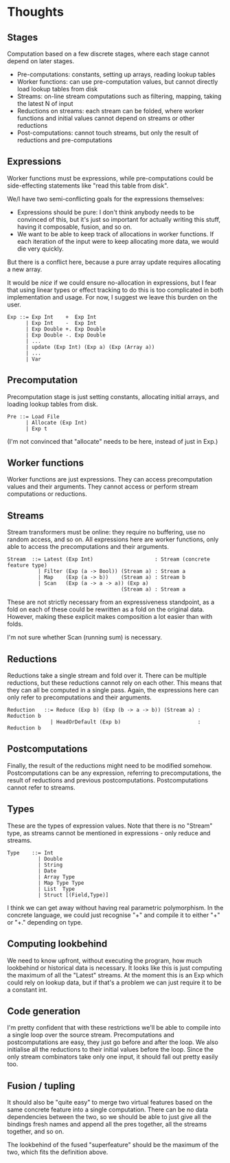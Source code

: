 Thoughts
========

Stages
------

Computation based on a few discrete stages, where each stage cannot depend on later stages.

- Pre-computations: constants, setting up arrays, reading lookup tables
- Worker functions: can use pre-computation values, but cannot directly load lookup tables from disk
- Streams: on-line stream computations such as filtering, mapping, taking the latest N of input
- Reductions on streams: each stream can be folded, where worker functions and initial values cannot depend on streams or other reductions
- Post-computations: cannot touch streams, but only the result of reductions and pre-computations


Expressions
-----------
Worker functions must be expressions, while pre-computations could be side-effecting statements like "read this table from disk".

We/I have two semi-conflicting goals for the expressions themselves:

- Expressions should be pure: I don't think anybody needs to be convinced of this, but it's just so important for actually writing this stuff, having it composable, fusion, and so on.
- We want to be able to keep track of allocations in worker functions. If each iteration of the input were to keep allocating more data, we would die very quickly.

But there is a conflict here, because a pure array update requires allocating a new array.

It would be *nice* if we could ensure no-allocation in expressions, but I fear that using linear types or effect tracking to do this is too complicated in both implementation and usage.
For now, I suggest we leave this burden on the user.

```
Exp ::= Exp Int    +  Exp Int
      | Exp Int    -  Exp Int
      | Exp Double +. Exp Double
      | Exp Double -. Exp Double
      | ...
      | update (Exp Int) (Exp a) (Exp (Array a))
      | ...
      | Var
```


Precomputation
--------------
Precomputation stage is just setting constants, allocating initial arrays, and loading lookup tables from disk.

```
Pre ::= Load File
      | Allocate (Exp Int)
      | Exp t
```
(I'm not convinced that "allocate" needs to be here, instead of just in Exp.)


Worker functions
----------------
Worker functions are just expressions.
They can access precomputation values and their arguments.
They cannot access or perform stream computations or reductions.


Streams
-------

Stream transformers must be online: they require no buffering, use no random access, and so on.
All expressions here are worker functions, only able to access the precomputations and their arguments.

```
Stream  ::= Latest (Exp Int)                    : Stream (concrete feature type)
          | Filter (Exp (a -> Bool)) (Stream a) : Stream a
          | Map    (Exp (a -> b))    (Stream a) : Stream b
          | Scan   (Exp (a -> a -> a)) (Exp a)
                                     (Stream a) : Stream a
```

These are not strictly necessary from an expressiveness standpoint, as a fold on each of these could be rewritten as a fold on the original data.
However, making these explicit makes composition a lot easier than with folds.

I'm not sure whether Scan (running sum) is necessary.

Reductions
----------

Reductions take a single stream and fold over it.
There can be multiple reductions, but these reductions cannot rely on each other.
This means that they can all be computed in a single pass.
Again, the expressions here can only refer to precomputations and their arguments.

```
Reduction   ::= Reduce (Exp b) (Exp (b -> a -> b)) (Stream a) : Reduction b
              | HeadOrDefault (Exp b)                         : Reduction b
```


Postcomputations
----------------

Finally, the result of the reductions might need to be modified somehow.
Postcomputations can be any expression, referring to precomputations, the result of reductions and previous postcomputations.
Postcomputations cannot refer to streams.


Types
-----

These are the types of expression values.
Note that there is no "Stream" type, as streams cannot be mentioned in expressions - only reduce and streams.

```
Type    ::= Int
          | Double
          | String
          | Date
          | Array Type
          | Map Type Type
          | List  Type
          | Struct [(Field,Type)]
```

I think we can get away without having real parametric polymorphism.
In the concrete language, we could just recognise "+" and compile it to either "+" or "+." depending on type. 


Computing lookbehind
-----------------------
We need to know upfront, without executing the program, how much lookbehind or historical data is necessary.
It looks like this is just computing the maximum of all the "Latest" streams.
At the moment this is an Exp which could rely on lookup data, but if that's a problem we can just require it to be a constant int.

Code generation
---------------
I'm pretty confident that with these restrictions we'll be able to compile into a single loop over the source stream.
Precomputations and postcomputations are easy, they just go before and after the loop.
We also initialise all the reductions to their initial values before the loop.
Since the only stream combinators take only one input, it should fall out pretty easily too.


Fusion / tupling
----------------
It should also be "quite easy" to merge two virtual features based on the same concrete feature into a single computation.
There can be no data dependencies between the two, so we should be able to just give all the bindings fresh names and append all the pres together, all the streams together, and so on.

The lookbehind of the fused "superfeature" should be the maximum of the two, which fits the definition above.


